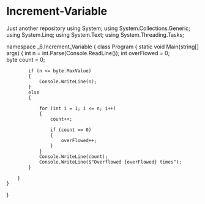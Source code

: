 # Increment-Variable
Just another repository
using System;
using System.Collections.Generic;
using System.Linq;
using System.Text;
using System.Threading.Tasks;

namespace _6.Increment_Variable
{
    class Program
    {
        static void Main(string[] args)
        {
            int n = int.Parse(Console.ReadLine());
            int overFlowed = 0;            
            byte count = 0;

            if (n <= byte.MaxValue)
            {
                Console.WriteLine(n);
            }
            else
            {

                for (int i = 1; i <= n; i++)
                {
                    count++;
                    
                    if (count == 0)
                    {                       
                        overFlowed++;
                    }
                }
                Console.WriteLine(count);
                Console.WriteLine($"Overflowed {overFlowed} times");
            }

        }
    }
}

